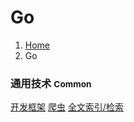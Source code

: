 # Go

<ol class="breadcrumb"><li><a href="/">Home</a></li><li class="active">Go</li></ol>

### 通用技术 <small>Common</small>
<a class="btn btn-primary" href="/server/go/framework.md" role="button">开发框架</a> <a class="btn btn-primary" href="/server/go/crawler.md" role="button">爬虫</a> <a class="btn btn-primary" href="/server/go/indexing.md" role="button">全文索引/检索</a>


